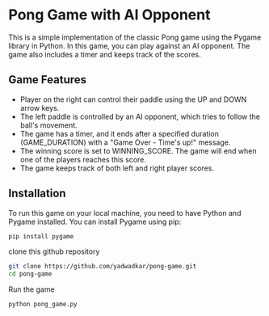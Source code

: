 # Pong Game with AI Opponent

This is a simple implementation of the classic Pong game using the Pygame library in Python. In this game, you can play against an AI opponent. The game also includes a timer and keeps track of the scores.

## Game Features

- Player on the right can control their paddle using the UP and DOWN arrow keys.
- The left paddle is controlled by an AI opponent, which tries to follow the ball's movement.
- The game has a timer, and it ends after a specified duration (GAME_DURATION) with a "Game Over - Time's up!" message.
- The winning score is set to WINNING_SCORE. The game will end when one of the players reaches this score.
- The game keeps track of both left and right player scores.

## Installation

To run this game on your local machine, you need to have Python and Pygame installed. You can install Pygame using pip:

```bash
pip install pygame
```
clone this github repository
```bash
git clone https://github.com/yadwadkar/pong-game.git
cd pong-game
```
Run the game
```bash
python pong_game.py
```
